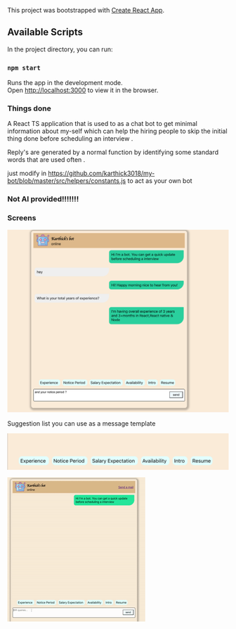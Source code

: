  This project was bootstrapped with [Create React App](https://github.com/facebook/create-react-app).

## Available Scripts

In the project directory, you can run:

### `npm start`

Runs the app in the development mode.<br />
Open [http://localhost:3000](http://localhost:3000) to view it in the browser.

### Things done

A React TS application that is used to as a chat bot to get minimal information about my-self which can help the hiring people to skip the initial thing done before scheduling an interview .<br />

Reply's are generated by a normal function by identifying some standard words that are used often .<br />

just modify in https://github.com/karthick3018/my-bot/blob/master/src/helpers/constants.js to act as your own bot

### Not AI provided!!!!!!!

### Screens

![Initial Screen](https://github.com/karthick3018/my-bot/blob/master/screens/Chat.png)

Suggestion list you can use as a message template

![Mid Screen](https://github.com/karthick3018/my-bot/blob/master/screens/suggestions.png)

![Preview](https://github.com/karthick3018/my-bot/blob/master/screens/output.gif)